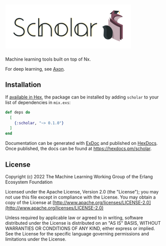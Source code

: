 <h1><img src="./images/scholar.png" alt="Scholar" width="400"></h1>

Machine learning tools built on top of Nx.

For deep learning, see [Axon](https://github.com/elixir-nx/axon).

## Installation

If [available in Hex](https://hex.pm/docs/publish), the package can be installed
by adding `scholar` to your list of dependencies in `mix.exs`:

```elixir
def deps do
  [
    {:scholar, "~> 0.1.0"}
  ]
end
```

Documentation can be generated with [ExDoc](https://github.com/elixir-lang/ex_doc)
and published on [HexDocs](https://hexdocs.pm). Once published, the docs can
be found at <https://hexdocs.pm/scholar>.

## License

Copyright (c) 2022 The Machine Learning Working Group of the Erlang Ecosystem Foundation

Licensed under the Apache License, Version 2.0 (the "License");
you may not use this file except in compliance with the License.
You may obtain a copy of the License at [http://www.apache.org/licenses/LICENSE-2.0](http://www.apache.org/licenses/LICENSE-2.0)

Unless required by applicable law or agreed to in writing, software
distributed under the License is distributed on an "AS IS" BASIS,
WITHOUT WARRANTIES OR CONDITIONS OF ANY KIND, either express or implied.
See the License for the specific language governing permissions and
limitations under the License.
